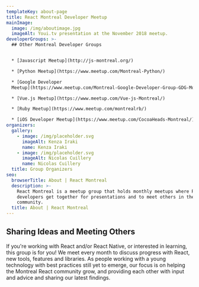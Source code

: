 ```yaml
---
templateKey: about-page
title: React Montreal Developer Meetup
mainImage:
  image: /img/aboutimage.jpg
  imageAlt: Youi.tv presentation at the November 2018 meetup.
developerGroups: >-
  ## Other Montreal Developer Groups


  * [Javascript Meetup](http://js-montreal.org/)

  * [Python Meetup](https://www.meetup.com/Montreal-Python/)

  * [Google Developer
  Meetup](https://www.meetup.com/Montreal-Google-Developer-Group-GDG-Montreal/)

  * [Vue.js Meetup](https://www.meetup.com/Vue-js-Montreal/)

  * [Ruby Meetup](https://www.meetup.com/montrealrb/)

  * [iOS Developer Meetup](https://www.meetup.com/CocoaHeads-Montreal/)
organizers:
  gallery:
    - image: /img/placeholder.svg
      imageAlt: Kenza Iraki
      name: Kenza Iraki
    - image: /img/placeholder.svg
      imageAlt: Nicolas Cuillery
      name: Nicolas Cuillery
  title: Group Organizers
seo:
  browserTitle: About | React Montreal
  description: >-
    React Montreal is a meetup group that holds monthly meetups where React
    developers get together for presentations and to meet others in the
    community.
  title: About | React Montreal
---
```

## Sharing Ideas and Meeting Others

If you're working with React and/or React Native, or interested in learning, this group is for you! We meet every month to discuss progress with React, new tools, features and libraries. As people working with a young technology with best practices still yet to emerge, our focus is on helping the Montreal React community grow, and providing each other with input and advice and sharing our latest findings.
